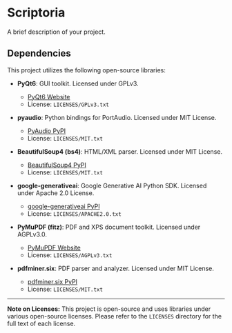 # Scriptoria

A brief description of your project.

## Dependencies

This project utilizes the following open-source libraries:

*   **PyQt6**: GUI toolkit. Licensed under GPLv3.
    *   [PyQt6 Website](https://www.riverbankcomputing.com/software/pyqt/intro)
    *   License: `LICENSES/GPLv3.txt`

*   **pyaudio**: Python bindings for PortAudio. Licensed under MIT License.
    *   [PyAudio PyPI](https://pypi.org/project/PyAudio/)
    *   License: `LICENSES/MIT.txt`

*   **BeautifulSoup4 (bs4)**: HTML/XML parser. Licensed under MIT License.
    *   [BeautifulSoup4 PyPI](https://pypi.org/project/beautifulsoup4/)
    *   License: `LICENSES/MIT.txt`

*   **google-generativeai**: Google Generative AI Python SDK. Licensed under Apache 2.0 License.
    *   [google-generativeai PyPI](https://pypi.org/project/google-generativeai/)
    *   License: `LICENSES/APACHE2.0.txt`

*   **PyMuPDF (fitz)**: PDF and XPS document toolkit. Licensed under AGPLv3.0.
    *   [PyMuPDF Website](https://pymupdf.readthedocs.io/en/latest/)
    *   License: `LICENSES/AGPLv3.txt`

*   **pdfminer.six**: PDF parser and analyzer. Licensed under MIT License.
    *   [pdfminer.six PyPI](https://pypi.org/project/pdfminer.six/)
    *   License: `LICENSES/MIT.txt`

---
**Note on Licenses:**
This project is open-source and uses libraries under various open-source licenses. Please refer to the `LICENSES` directory for the full text of each license.
